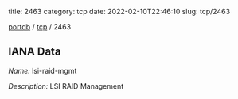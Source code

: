 title: 2463
category: tcp
date: 2022-02-10T22:46:10
slug: tcp/2463

[portdb](/) / [tcp](/category/tcp.html) / 2463


## IANA Data

_Name:_ lsi-raid-mgmt

_Description:_ LSI RAID Management

